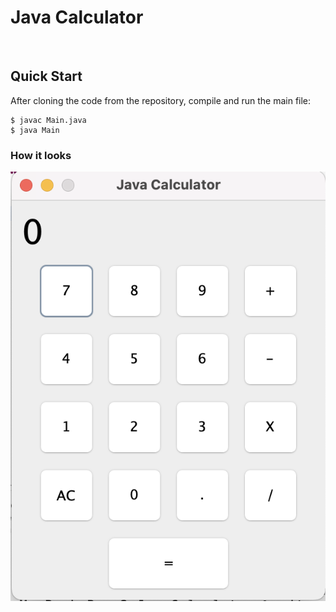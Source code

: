 # Java Calculator
<br/>

## Quick Start
After cloning the code from the repository, compile and run the main file:
```commandline
$ javac Main.java
$ java Main
```
### How it looks
<p align="center">
  <img src="https://github.com/matjohn10/JavaCalculator/blob/main/calculator.png?raw=true">
</p>
